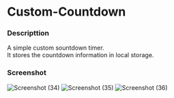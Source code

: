 # Custom-Countdown

### Descripttion
A simple custom sountdown timer.
</br>
It stores the countdown information in local storage.
### Screenshot
![Screenshot (34)](https://user-images.githubusercontent.com/26957756/117323628-b0474200-aeac-11eb-8500-63e80440bb7b.png)
![Screenshot (35)](https://user-images.githubusercontent.com/26957756/117323718-c35a1200-aeac-11eb-99ef-f78b8720b379.png)
![Screenshot (36)](https://user-images.githubusercontent.com/26957756/117323821-dbca2c80-aeac-11eb-9e20-4818b5f8dd4b.png)
